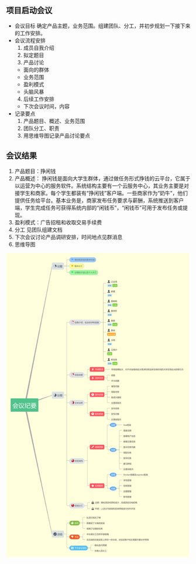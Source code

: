 ## 项目启动会议

- 会议目标
  确定产品主题，业务范围。组建团队、分工，并初步规划一下接下来的工作安排。
- 会议流程安排
  1. 成员自我介绍
  2. 拟定题目
  3. 产品讨论
   - 面向的群体
   - 业务范围
   - 盈利模式
   - 头脑风暴
  4. 后续工作安排
   - 下次会议时间，内容
- 记录要点
  1. 产品题目、概述、业务范围
  2. 团队分工、职责
  3. 用思维导图记录产品讨论要点

## 会议结果
1. 产品题目：挣闲钱
2. 产品概述：
挣闲钱是面向大学生群体，通过做任务形式挣钱的云平台，它属于以运营为中心的服务软件。系统结构主要有一个云服务中心，其业务主要是对接学生和商家。每个学生都装有“挣闲钱”客户端。一些商家作为“奶牛”，他们提供任务给平台。基本业务是，商家发布任务要求与薪酬，系统推送到客户端，学生完成任务可获得系统内部的“闲钱币”，“闲钱币”可用于发布任务或提现。
3. 盈利模式：广告招租和收取交易手续费
4. 分工
   见团队组建文档
5. 下次会议讨论产品调研安排，时间地点见群消息
6. 思维导图  

![会议思维导图](./assets/firstmeeting.png)
